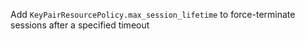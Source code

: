 Add `KeyPairResourcePolicy.max_session_lifetime` to force-terminate sessions after a specified timeout
